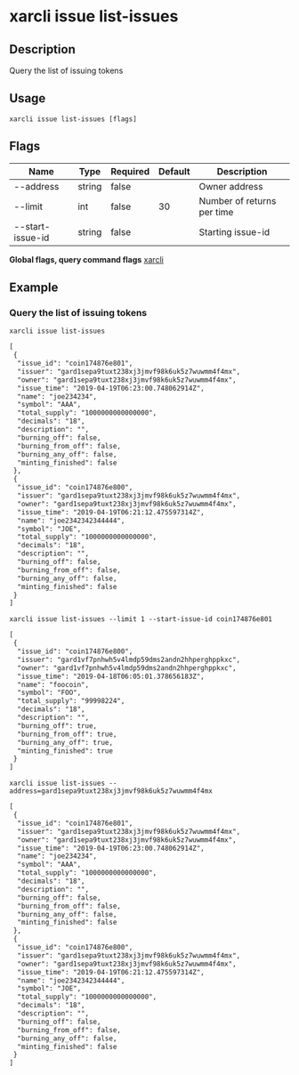 # xarcli issue list-issues

## Description

Query the list of issuing tokens

## Usage

```shell
xarcli issue list-issues [flags]
```

## Flags

|Name          | Type  | Required  | Default| Description             |
| ---------------- | ------ | -------- | ------ | --------------------- |
| --address        | string | false    |    | Owner address|
| --limit          | int    | false    | 30     | Number of returns per time|
| --start-issue-id | string | false    |    | Starting issue-id|

**Global flags, query command flags** [xarcli](../README.md)

## Example

### Query the list of issuing tokens

```shell
xarcli issue list-issues
```
```txt
[
 {
  "issue_id": "coin174876e801",
  "issuer": "gard1sepa9tuxt238xj3jmvf98k6uk5z7wuwmm4f4mx",
  "owner": "gard1sepa9tuxt238xj3jmvf98k6uk5z7wuwmm4f4mx",
  "issue_time": "2019-04-19T06:23:00.748062914Z",
  "name": "joe234234",
  "symbol": "AAA",
  "total_supply": "1000000000000000",
  "decimals": "18",
  "description": "",
  "burning_off": false,
  "burning_from_off": false,
  "burning_any_off": false,
  "minting_finished": false
 },
 {
  "issue_id": "coin174876e800",
  "issuer": "gard1sepa9tuxt238xj3jmvf98k6uk5z7wuwmm4f4mx",
  "owner": "gard1sepa9tuxt238xj3jmvf98k6uk5z7wuwmm4f4mx",
  "issue_time": "2019-04-19T06:21:12.475597314Z",
  "name": "joe2342342344444",
  "symbol": "JOE",
  "total_supply": "1000000000000000",
  "decimals": "18",
  "description": "",
  "burning_off": false,
  "burning_from_off": false,
  "burning_any_off": false,
  "minting_finished": false
 }
]
```

```shell
xarcli issue list-issues --limit 1 --start-issue-id coin174876e801
```
```txt
[
 {
  "issue_id": "coin174876e800",
  "issuer": "gard1vf7pnhwh5v4lmdp59dms2andn2hhperghppkxc",
  "owner": "gard1vf7pnhwh5v4lmdp59dms2andn2hhperghppkxc",
  "issue_time": "2019-04-18T06:05:01.378656183Z",
  "name": "foocoin",
  "symbol": "FOO",
  "total_supply": "99998224",
  "decimals": "18",
  "description": "",
  "burning_off": true,
  "burning_from_off": true,
  "burning_any_off": true,
  "minting_finished": true
 }
]
```

```shell
xarcli issue list-issues --address=gard1sepa9tuxt238xj3jmvf98k6uk5z7wuwmm4f4mx
```
```txt
[
 {
  "issue_id": "coin174876e801",
  "issuer": "gard1sepa9tuxt238xj3jmvf98k6uk5z7wuwmm4f4mx",
  "owner": "gard1sepa9tuxt238xj3jmvf98k6uk5z7wuwmm4f4mx",
  "issue_time": "2019-04-19T06:23:00.748062914Z",
  "name": "joe234234",
  "symbol": "AAA",
  "total_supply": "1000000000000000",
  "decimals": "18",
  "description": "",
  "burning_off": false,
  "burning_from_off": false,
  "burning_any_off": false,
  "minting_finished": false
 },
 {
  "issue_id": "coin174876e800",
  "issuer": "gard1sepa9tuxt238xj3jmvf98k6uk5z7wuwmm4f4mx",
  "owner": "gard1sepa9tuxt238xj3jmvf98k6uk5z7wuwmm4f4mx",
  "issue_time": "2019-04-19T06:21:12.475597314Z",
  "name": "joe2342342344444",
  "symbol": "JOE",
  "total_supply": "1000000000000000",
  "decimals": "18",
  "description": "",
  "burning_off": false,
  "burning_from_off": false,
  "burning_any_off": false,
  "minting_finished": false
 }
]
```
